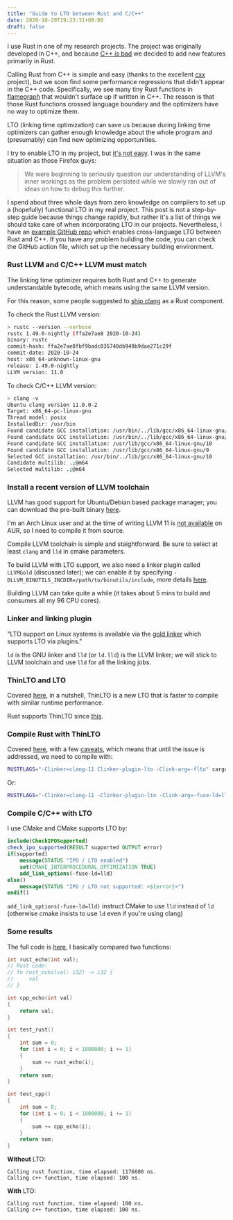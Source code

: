 ```yaml
---
title: "Guide to LTO between Rust and C/C++"
date: 2020-10-29T19:23:31+08:00
draft: false
---
```


I use Rust in one of my research projects.
The project was originally developed in C++, and because [C++ is bad](https://da-data.blogspot.com/2020/10/no-c-still-isnt-cutting-it.html) we decided to add new features primarily in Rust. 

Calling Rust from C++ is simple and easy (thanks to the excellent [cxx](https://github.com/dtolnay/cxx) project), but we soon find some performance regressions that didn't appear in the C++ code. 
Specifically, we see many tiny Rust functions in [flamegraph](https://github.com/flamegraph-rs/flamegraph) that wouldn't surface up if written in C++.
The reason is that those Rust functions crossed language boundary and the optimizers have no way to optimize them.

LTO (linking time optimization) can save us because during linking time optimizers can gather enough knowledge about the whole program and (presumably) can find new optimizing opportunities.   

I try to enable LTO in my project, but [it's not easy](http://blog.llvm.org/2019/09/closing-gap-cross-language-lto-between.html).
I was in the same situation as those Firefox guys:

> We were beginning to seriously question our understanding of LLVM's inner workings as the problem persisted while we slowly ran out of ideas on how to debug this further.

I spend about three whole days from zero knowledge on compilers to set up a (hopefully) functional LTO in my real project.
This post is not a step-by-step guide because things change rapidly, but rather it's a list of things we should take care of when incorporating LTO in our projects.
Nevertheless, I have an [example GitHub repo](https://github.com/XiangpengHao/cxx-cmake-example.git) which enables cross-language LTO between Rust and C++. If you have any problem building the code, you can check the GitHub action file, which set up the necessary building environment.


### Rust LLVM and C/C++ LLVM must match
The linking time optimizer requires both Rust and C++ to generate understandable bytecode, which means using the same LLVM version.

For this reason, some people suggested to [ship clang](https://github.com/rust-lang/rust/issues/56371) as a Rust component.


To check the Rust LLVM version:
```bash
> rustc --version --verbose                      
rustc 1.49.0-nightly (ffa2e7ae8 2020-10-24)
binary: rustc
commit-hash: ffa2e7ae8fbf9badc035740db949b9dae271c29f
commit-date: 2020-10-24
host: x86_64-unknown-linux-gnu
release: 1.49.0-nightly
LLVM version: 11.0
```

To check C/C++ LLVM version:
```bash
> clang -v
Ubuntu clang version 11.0.0-2
Target: x86_64-pc-linux-gnu
Thread model: posix
InstalledDir: /usr/bin
Found candidate GCC installation: /usr/bin/../lib/gcc/x86_64-linux-gnu/10
Found candidate GCC installation: /usr/bin/../lib/gcc/x86_64-linux-gnu/9
Found candidate GCC installation: /usr/lib/gcc/x86_64-linux-gnu/10
Found candidate GCC installation: /usr/lib/gcc/x86_64-linux-gnu/9
Selected GCC installation: /usr/bin/../lib/gcc/x86_64-linux-gnu/10
Candidate multilib: .;@m64
Selected multilib: .;@m64
```

### Install a recent version of LLVM toolchain
LLVM has good support for Ubuntu/Debian based package manager; you can download the pre-built binary [here](https://releases.llvm.org/download.html).

I'm an Arch Linux user and at the time of writing LLVM 11 is [not available](https://www.archlinux.org/todo/llvm-11/) on AUR, so I need to compile it from source.

Compile LLVM toolchain is simple and staightforward.
Be sure to select at least `clang` and `lld` in cmake parameters.

To build LLVM with LTO support, we also need a linker plugin called `LLVMGold` (discussed later); we can enable it by specifying `-DLLVM_BINUTILS_INCDIR=/path/to/binutils/include`, more details [here](https://llvm.org/docs/GoldPlugin.html#how-to-build-it).

Building LLVM can take quite a while (it takes about 5 mins to build and consumes all my 96 CPU cores).

### Linker and linking plugin
"LTO support on Linux systems is available via the [gold linker](https://sourceware.org/binutils/) which supports LTO via plugins."

`ld` is the GNU linker and `lld` (or `ld.lld`) is the LLVM linker; we will stick to LLVM toolchain and use `lld` for all the linking jobs.

### ThinLTO and LTO
Covered [here](https://blog.llvm.org/posts/2016-06-21-thinlto-scalable-and-incremental-lto/), in a nutshell, ThinLTO is a new LTO that is faster to compile with similar runtime performance.

Rust supports ThinLTO since [this](https://github.com/rust-lang/rust/pull/58057).

### Compile Rust with ThinLTO
Covered [here](https://doc.rust-lang.org/rustc/linker-plugin-lto.html), with a few [caveats](https://github.com/rust-lang/rust/issues/60059), which means that until the issue is addressed, we need to compile with:
```bash
RUSTFLAGS="-Clinker=clang-11 Clinker-plugin-lto -Clink-arg=-flto" cargo run --release
```

Or:
```bash
RUSTFLAGS="-Clinker=clang-11 -Clinker-plugin-lto -Clink-arg=-fuse-ld=lld" cargo run --release
```

### Compile C/C++ with LTO
I use CMake and CMake supports LTO by:
```cmake
include(CheckIPOSupported)
check_ipo_supported(RESULT supported OUTPUT error)
if(supported)
    message(STATUS "IPO / LTO enabled")
    set(CMAKE_INTERPROCEDURAL_OPTIMIZATION TRUE)
    add_link_options(-fuse-ld=lld)
else()
    message(STATUS "IPO / LTO not supported: <${error}>")
endif()
```
`add_link_options(-fuse-ld=lld)` instruct CMake to use `lld` instead of `ld` (otherwise cmake insists to use `ld` even if you're using clang)


### Some results
The full code is [here](https://github.com/XiangpengHao/cxx-cmake-example/blob/master/main.cpp), I basically compared two functions:

```c++
int rust_echo(int val);
// Rust code:
// fn rust_echo(val: i32) -> i32 {
//     val
// }

int cpp_echo(int val)
{
    return val;
}

int test_rust()
{
    int sum = 0;
    for (int i = 0; i < 1000000; i += 1)
    {
        sum += rust_echo(i);
    }
    return sum;
}

int test_cpp()
{
    int sum = 0;
    for (int i = 0; i < 1000000; i += 1)
    {
        sum += cpp_echo(i);
    }
    return sum;
}
```

**Without** LTO:
```
Calling rust function, time elapsed: 1176600 ns.
Calling c++ function, time elapsed: 100 ns.
```

**With** LTO:
```
Calling rust function, time elapsed: 100 ns.
Calling c++ function, time elapsed: 100 ns.
```
